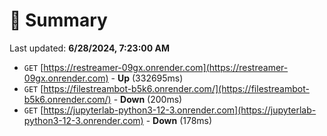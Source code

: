 # 📖 Summary
Last updated: **6/28/2024, 7:23:00 AM**

- `GET` [https://restreamer-09gx.onrender.com](https://restreamer-09gx.onrender.com) - **Up** (332695ms)
- `GET` [https://filestreambot-b5k6.onrender.com/](https://filestreambot-b5k6.onrender.com/) - **Down** (200ms)
- `GET` [https://jupyterlab-python3-12-3.onrender.com](https://jupyterlab-python3-12-3.onrender.com) - **Down** (178ms)
